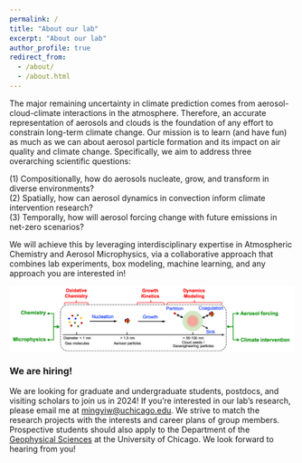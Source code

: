 ```yaml
---
permalink: /
title: "About our lab"
excerpt: "About our lab"
author_profile: true
redirect_from: 
  - /about/
  - /about.html
---
```


The major remaining uncertainty in climate prediction comes from aerosol-cloud-climate interactions in the atmosphere. Therefore, an accurate representation of aerosols and clouds is the foundation of any effort to constrain long-term climate change. Our mission is to learn (and have fun) as much as we can about aerosol particle formation and its impact on air quality and climate change. Specifically, we aim to address three overarching scientific questions: 

(1) Compositionally, how do aerosols nucleate, grow, and transform in diverse environments?  
(2) Spatially, how can aerosol dynamics in convection inform climate intervention research?  
(3) Temporally, how will aerosol forcing change with future emissions in net-zero scenarios?  

We will achieve this by leveraging interdisciplinary expertise in Atmospheric Chemistry and Aerosol Microphysics, via a collaborative approach that combines lab experiments, box modeling, machine learning, and any approach you are interested in!

<p align="center">
  <img src="/images/research/overview.png" alt="overview" width="800"/>
</p>

### We are hiring!
We are looking for graduate and undergraduate students, postdocs, and visiting scholars to join us in 2024! If you’re interested in our lab’s research, please email me at [mingyiw@uchicago.edu](mailto:mingyiw@uchicago.edu). We strive to match the research projects with the interests and career plans of group members. Prospective students should also apply to the Department of the [Geophysical Sciences](https://geosci.uchicago.edu/prospective_students/) at the University of Chicago. We look forward to hearing from you!




